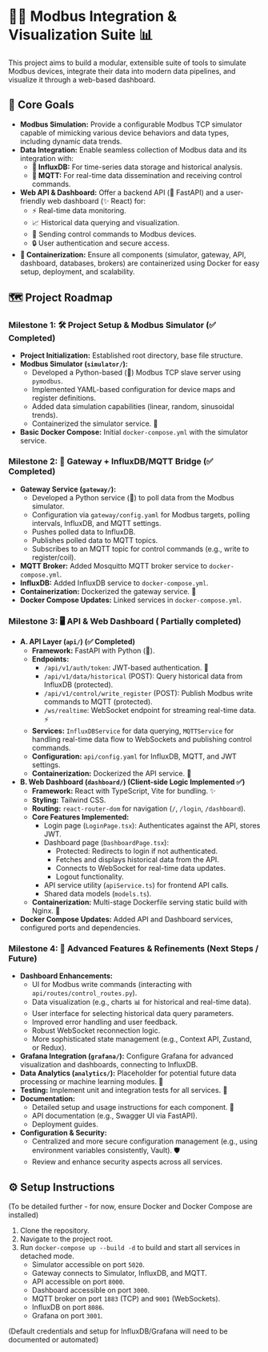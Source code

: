 # 🐍🚌 Modbus Integration & Visualization Suite 📊

This project aims to build a modular, extensible suite of tools to simulate Modbus devices, integrate their data into modern data pipelines, and visualize it through a web-based dashboard.

## 🎯 Core Goals

*   **Modbus Simulation:** Provide a configurable Modbus TCP simulator capable of mimicking various device behaviors and data types, including dynamic data trends.
*   **Data Integration:** Enable seamless collection of Modbus data and its integration with:
    *   **💾 InfluxDB:** For time-series data storage and historical analysis.
    *   **📡 MQTT:** For real-time data dissemination and receiving control commands.
*   **Web API & Dashboard:** Offer a backend API (🐍 FastAPI) and a user-friendly web dashboard (✨ React) for:
    *   ⚡ Real-time data monitoring.
    *   📈 Historical data querying and visualization.
    *   🔧 Sending control commands to Modbus devices.
    *   🔒 User authentication and secure access.
*   **🐳 Containerization:** Ensure all components (simulator, gateway, API, dashboard, databases, brokers) are containerized using Docker for easy setup, deployment, and scalability.

## 🗺️ Project Roadmap

### Milestone 1: 🛠️ Project Setup & Modbus Simulator (✅ Completed)
*   **Project Initialization:** Established root directory, base file structure.
*   **Modbus Simulator (`simulator/`):**
    *   Developed a Python-based (🐍) Modbus TCP slave server using `pymodbus`.
    *   Implemented YAML-based configuration for device maps and register definitions.
    *   Added data simulation capabilities (linear, random, sinusoidal trends).
    *   Containerized the simulator service. 🐳
*   **Basic Docker Compose:** Initial `docker-compose.yml` with the simulator service.

### Milestone 2: 🔗 Gateway + InfluxDB/MQTT Bridge (✅ Completed)
*   **Gateway Service (`gateway/`):**
    *   Developed a Python service (🐍) to poll data from the Modbus simulator.
    *   Configuration via `gateway/config.yaml` for Modbus targets, polling intervals, InfluxDB, and MQTT settings.
    *   Pushes polled data to InfluxDB.
    *   Publishes polled data to MQTT topics.
    *   Subscribes to an MQTT topic for control commands (e.g., write to register/coil).
*   **MQTT Broker:** Added Mosquitto MQTT broker service to `docker-compose.yml`.
*   **InfluxDB:** Added InfluxDB service to `docker-compose.yml`.
*   **Containerization:** Dockerized the gateway service. 🐳
*   **Docker Compose Updates:** Linked services in `docker-compose.yml`.

### Milestone 3: 🖥️ API & Web Dashboard ( Partially completed)
*   **A. API Layer (`api/`) (✅ Completed)**
    *   **Framework:** FastAPI with Python (🐍).
    *   **Endpoints:**
        *   `/api/v1/auth/token`: JWT-based authentication. 🔑
        *   `/api/v1/data/historical` (POST): Query historical data from InfluxDB (protected).
        *   `/api/v1/control/write_register` (POST): Publish Modbus write commands to MQTT (protected).
        *   `/ws/realtime`: WebSocket endpoint for streaming real-time data. ⚡
    *   **Services:** `InfluxDBService` for data querying, `MQTTService` for handling real-time data flow to WebSockets and publishing control commands.
    *   **Configuration:** `api/config.yaml` for InfluxDB, MQTT, and JWT settings.
    *   **Containerization:** Dockerized the API service. 🐳
*   **B. Web Dashboard (`dashboard/`) (Client-side Logic Implemented ✅)**
    *   **Framework:** React with TypeScript, Vite for bundling. ✨
    *   **Styling:** Tailwind CSS.
    *   **Routing:** `react-router-dom` for navigation (`/`, `/login`, `/dashboard`).
    *   **Core Features Implemented:**
        *   Login page (`LoginPage.tsx`): Authenticates against the API, stores JWT.
        *   Dashboard page (`DashboardPage.tsx`):
            *   Protected: Redirects to login if not authenticated.
            *   Fetches and displays historical data from the API.
            *   Connects to WebSocket for real-time data updates.
            *   Logout functionality.
        *   API service utility (`apiService.ts`) for frontend API calls.
        *   Shared data models (`models.ts`).
    *   **Containerization:** Multi-stage Dockerfile serving static build with Nginx. 🐳
*   **Docker Compose Updates:** Added API and Dashboard services, configured ports and dependencies.

### Milestone 4: 🚀 Advanced Features & Refinements (Next Steps / Future)
*   **Dashboard Enhancements:**
    *   UI for Modbus write commands (interacting with `api/routes/control_routes.py`).
    *   Data visualization (e.g., charts 📊 for historical and real-time data).
    *   User interface for selecting historical data query parameters.
    *   Improved error handling and user feedback.
    *   Robust WebSocket reconnection logic.
    *   More sophisticated state management (e.g., Context API, Zustand, or Redux).
*   **Grafana Integration (`grafana/`):** Configure Grafana for advanced visualization and dashboards, connecting to InfluxDB.
*   **Data Analytics (`analytics/`):** Placeholder for potential future data processing or machine learning modules. 🧠
*   **Testing:** Implement unit and integration tests for all services. 🧪
*   **Documentation:**
    *   Detailed setup and usage instructions for each component. 📖
    *   API documentation (e.g., Swagger UI via FastAPI).
    *   Deployment guides.
*   **Configuration & Security:**
    *   Centralized and more secure configuration management (e.g., using environment variables consistently, Vault). 🛡️
    *   Review and enhance security aspects across all services.

## ⚙️ Setup Instructions

(To be detailed further - for now, ensure Docker and Docker Compose are installed)

1.  Clone the repository.
2.  Navigate to the project root.
3.  Run `docker-compose up --build -d` to build and start all services in detached mode.
    *   Simulator accessible on port `5020`.
    *   Gateway connects to Simulator, InfluxDB, and MQTT.
    *   API accessible on port `8000`.
    *   Dashboard accessible on port `3000`.
    *   MQTT broker on port `1883` (TCP) and `9001` (WebSockets).
    *   InfluxDB on port `8086`.
    *   Grafana on port `3001`.

(Default credentials and setup for InfluxDB/Grafana will need to be documented or automated)

